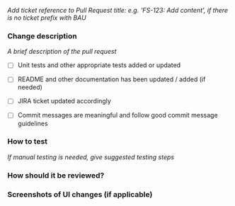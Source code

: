 _Add ticket reference to Pull Request title: e.g. 'FS-123: Add content', if there is no ticket prefix with BAU_


### Change description
_A brief description of the pull request_ 

- [ ] Unit tests and other appropriate tests added or updated
- [ ] README and other documentation has been updated / added (if needed)
- [ ] JIRA ticket updated accordingly
- [ ] Commit messages are meaningful and follow good commit message guidelines


### How to test
_If manual testing is needed, give suggested testing steps_


### How should it be reviewed? 


### Screenshots of UI changes (if applicable)
